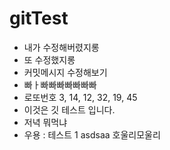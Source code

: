 # gitTest

- 내가 수정해버렸지롱
- 또 수정했지롱
- 커밋메시지 수정해보기
- 빠ㅏ빠빠빠빠빠빠빠
- 로또번호 3, 14, 12, 32, 19, 45
- 이것은 깃 테스트 입니다.
- 저녁 뭐먹냐
- 우용 : 테스트 1 asdsaa
  호울리모울리
